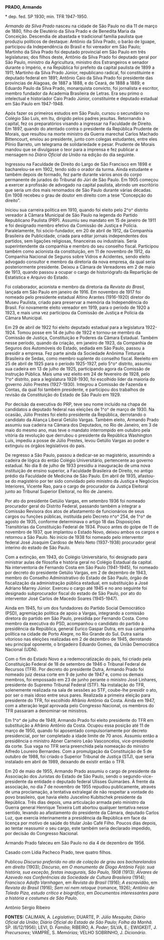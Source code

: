 **PRADO, Armando**

\* dep. fed. SP 1930; min. TFR 1947-1950.

*Armando da Silva Prado* nasceu na cidade de São Paulo no dia 11 de
março de 1880, filho de Eleutério da Silva Prado e de Benedita Maria da
Conceição. Descendia de abastada e tradicional família paulista que
produziu políticos de destaque: Antônio da Silva Prado, o barão de
Iguape, participou da Independência do Brasil e foi vereador em São
Paulo; Martinho da Silva Prado foi deputado provincial em São Paulo em
três legislaturas; dos filhos deste, Antônio da Silva Prado foi deputado
geral por São Paulo, ministro da Agricultura, ministro dos Estrangeiros
e senador durante o Império, e na República foi prefeito da capital
paulista de 1899 a 1911; Martinho da Silva Prado Júnior, republicano
radical, foi constituinte e deputado federal em 1891; Antônio Caio da
Silva Prado foi presidente das províncias de Alagoas, de 1887 a 1888, e
do Ceará, de 1888 a 1889; e Eduardo Paulo da Silva Prado, monarquista
convicto, foi jornalista e escritor, membro fundador da Academia
Brasileira de Letras. Era seu primo o intelectual e historiador Caio
Prado Júnior, constituinte e deputado estadual em São Paulo em
1947-1948.

Após fazer os primeiros estudos em São Paulo, cursou o secundário no
Colégio São Luís, em Itu, dirigido pelos padres jesuítas. Retornando à
capital, fez os preparatórios visando a ingressar na Faculdade de
Direito. Em 1897, quando do atentado contra o presidente da República
Prudente de Morais, que resultou na morte ministro da Guerra marechal
Carlos Machado Bittencourt, enviou ao presidente, junto com colegas
estudantes, entre eles Plínio Barreto, um telegrama de solidariedade e
pesar. Prudente de Morais mandou que se divulgasse o teor para a
imprensa e fez publicar a mensagem no *Diário Oficial da União* na
edição do dia seguinte.

Ingressou na Faculdade de Direito do Largo de São Francisco em 1898 e
bacharelou-se em 1902, tendo sido o orador da turma. Ainda estudante e
também depois de formado, fez parte durante vários anos do corpo
permanente de jurados do Tribunal do Júri de São Paulo. Em 1905 começou
a exercer a profissão de advogado na capital paulista, abrindo um
escritório que seria um dos mais renomados de São Paulo durante várias
décadas. Em 1908 recebeu o grau de doutor em direito com a tese
“Concepção do direito”.

Iniciou sua carreira política em 1910, quando foi eleito pelo 2^o^
distrito vereador à Câmara Municipal de São Paulo na legenda do Partido
Republicano Paulista (PRP). Assumiu seu mandato em 15 de janeiro de 1911
e foi designado membro efetivo da Comissão de Justiça e Polícia.
Paralelamente, foi sócio-fundador, em 20 de abril de 1912, da Companhia
Brasileira de Publicidade, criada para editar jornais independentes dos
partidos, sem ligações religiosas, financeiras ou industriais. Seria
superintendente da companhia e membro do seu conselho fiscal. Participou
também como acionista da constituição, em 11 de novembro de 1912, da
Companhia Nacional de Seguros sobre Vidros e Acidentes, sendo eleito
advogado consultor e membro da diretoria da nova empresa, da qual seria
posteriormente presidente. Deixou a Câmara de Vereadores em 2 de maio de
1913, quando passou a ocupar o cargo de historiógrafo da Repartição de
Estatística e Arquivo do Estado.

Foi colaborador, acionista e membro da diretoria da *Revista do Brasil*,
lançada em São Paulo em janeiro de 1916. Em novembro de 1917 foi nomeado
pelo presidente estadual Altino Arantes (1916-1920) diretor do Museu
Paulista, criado para preservar a memória da Independência do Brasil.
Foi novamente eleito vereador em 1919, para o período de 1920 a 1923, e
mais uma vez participou da Comissão de Justiça e Polícia da Câmara
Municipal.

Em 29 de abril de 1922 foi eleito deputado estadual para a legislatura
1922-1924. Tomou posse em 14 de julho de 1922 e tornou-se membro da
Comissão de Justiça, Constituição e Poderes da Câmara Estadual. Também
nesse período, quando da criação, em janeiro de 1923, da Companhia de
Seguros dos Automóveis do Estado, sediada em São Paulo, passou a
presidir a empresa. Fez parte ainda da Sociedade Anônima Tinturaria
Brasileira de Sedas, como membro suplente do conselho fiscal. Reeleito
em 25 de abril de 1925 para o período 1925-1927, pelo 5^o^ distrito,
assumiu sua cadeira em 13 de julho de 1925, participando agora da
Comissão de Instrução Pública. Mais uma vez eleito em 24 de fevereiro de
1928, pelo 1^o^ distrito, para a legislatura 1928-1930, foi escolhido
líder da maioria do governo Júlio Prestes (1927-1930). Integrou a
Comissão de Fazenda e Contas, da qual foi também presidente, e
participou dos trabalhos de revisão da Constituição do Estado de São
Paulo em 1929.

Por decisão da executiva do PRP, teve seu nome incluído na chapa de
candidatos a deputado federal nas eleições de 1^o^ de março de 1930. Na
ocasião, Júlio Prestes foi eleito presidente da República, derrotando o
candidato da Aliança Liberal Getúlio Vargas. Também eleito, Armando
Prado assumiu sua cadeira na Câmara dos Deputados, no Rio de Janeiro, em
3 de maio do mesmo ano, mas teve o mandato interrompido em outubro pela
vitória da revolução que derrubou o presidente da República Washington
Luís, impediu a posse de Júlio Prestes, levou Getúlio Vargas ao poder e
extinguiu os órgãos legislativos do país.

De regresso a São Paulo, passou a dedicar-se ao magistério, assumindo a
cadeira de lógica do então Colégio Universitário, pertencente ao governo
estadual. No dia 8 de julho de 1933 presidiu a inauguração de uma nova
instituição de ensino superior, a Faculdade Brasileira de Direito, no
antigo prédio da Faculdade de Medicina de São Paulo. Em abril de 1935,
afastou-se do magistério por ter sido convidado pelo ministro da Justiça
e Negócios Interiores, Vicente Rao, para o cargo de procurador da
Justiça Eleitoral junto ao Tribunal Superior Eleitoral, no Rio de
Janeiro.

Por ato do presidente Getúlio Vargas, em setembro 1936 foi nomeado
procurador geral do Distrito Federal, passando também a integrar a
Comissão Revisora dos atos de afastamento de funcionários de seus cargos
ou funções públicas, instituída pelo Decreto n^o^ 254, de 1^o^ de agosto
de 1935, conforme determinava o artigo 18 das Disposições Transitórias
da Constituição Federal de 1934. Pouco antes do golpe de 11 de novembro
de 1937, que implantou o Estado Novo, deixou ambos os cargos e retornou
a São Paulo. No início de 1938 foi nomeado pelo interventor federal José
Joaquim Cardoso de Melo Neto (1937-1938) procurador geral interino do
estado de São Paulo.

Com a extinção, em 1943, do Colégio Universitário, foi designado para
ministrar aulas de filosofia e história geral no Colégio Estadual da
capital. Na interventoria de Fernando Costa em São Paulo (1941-1945),
foi nomeado por decreto do presidente Getúlio Vargas, em 2 de dezembro
de 1943, membro do Conselho Administrativo do Estado de São Paulo, órgão
de fiscalização da administração pública estadual, em substituição a
José Adriano Marrey Júnior. Exerceu o cargo até 1945 e no ano seguinte
foi designado subprocurador fiscal do estado de São Paulo, por ato do
interventor José Carlos de Macedo Soares (1945-1947).

Ainda em 1945, foi um dos fundadores do Partido Social Democrático
(PSD), agremiação política de apoio a Vargas, integrando a comissão
diretora do partido em São Paulo, presidida por Fernando Costa. Como
membro da executiva do PSD, acompanhou o candidato do partido à
presidência da República, general Eurico Gaspar Dutra, em sua campanha
política na cidade de Porto Alegre, no Rio Grande do Sul. Dutra sairia
vitorioso nas eleições realizadas em 2 de dezembro de 1945, derrotando
seu principal oponente, o brigadeiro Eduardo Gomes, da União Democrática
Nacional (UDN).

Com o fim do Estado Novo e a redemocratização do país, foi criado pela
Constituição Federal de 18 de setembro de 1946 o Tribunal Federal de
Recursos (TFR). Por decreto do presidente Dutra, Armando Prado foi
nomeado juiz dessa corte em 9 de junho de 1947 e, como os demais
membros, foi empossado em 23 de junho perante o ministro José Linhares,
presidente do Supremo Tribunal Federal (STF). Na instalação do TFR,
solenemente realizada na sala de sessões ao STF, coube-lhe presidir o
ato, por ser o mais idoso entre seus pares. Realizada a primeira eleição
para presidente do TFR, foi escolhido Afrânio Antônio da Costa. Ainda em
1947, com a alteração legal aprovada pelo Congresso Nacional, os membros
do TFR passaram a denominar-se ministros.

Em 1^o^ de julho de 1949, Armando Prado foi eleito presidente do TFR em
substituição a Afrânio Antônio da Costa. Ocupou essa posição até 11 de
março de 1950, quando foi aposentado compulsoriamente por decreto
presidencial, por ter completado a idade limite de 70 anos. Assumiu
então a presidência o ministro Abner Carneiro Leão Vasconcelos,
vice-presidente da corte. Sua vaga no TFR seria preenchida pela nomeação
do ministro Alfredo Loureiro Bernardes. Com a promulgação da
Constituição de 5 de outubro de 1988, foi criado o Superior Tribunal de
Justiça (STJ), que seria instalado em abril de 1989, deixando de existir
então o TFR.

Em 20 de maio de 1955, Armando Prado assumiu o cargo de presidente da
Associação dos Juristas do Estado de São Paulo, sendo o
segundo-vice-presidente da entidade o deputado federal Ulisses
Guimarães. À frente da associação, no dia 7 de novembro de 1955 repudiou
publicamente, através de uma proclamação, a tentativa extralegal de não
respeitar a vontade do povo brasileiro, que havia eleito Juscelino
Kubitschek presidente da República. Três dias depois, uma articulação
armada pelo ministro da Guerra general Henrique Teixeira Lott abortou
qualquer tentativa nesse sentido, levando ao afastamento do presidente
da Câmara, deputado Carlos Luz, que exercia interinamente a presidência
da República em face da licença por motivo de saúde do titular João Café
Filho. Poucos dias depois, ao tentar reassumir o seu cargo, este também
seria declarado impedido, por decisão do Congresso Nacional.

Armando Prado faleceu em São Paulo no dia 4 de dezembro de 1956.

Casado com Lídia Pacheco Prado, teve quatro filhos.

Publicou *Discurso preferido no ato de colação de grau aos bacharelandos
em direito* (1903); *Discurso*, em *O monumento de Diogo Antônio Feijó:
sua história, sua exceção, festas inaugurais, São Paulo, 1908* (1913);
*Álvares de Azevedo nas Conferências da Sociedade de Cultura Brasileira*
(1914); *Francisco Adolfo Varnhagen*, em *Revista do Brasil* (1916); *A
escravidão*, em *Revista do Brasil* (1916); *Sem rei nem retoque*
(romance, 1926); *Antônio de Toledo Piza, estudo crítico e biográfico*,
em *Documentos interessantes para a história e costumes de São Paulo*.

Antônio Sérgio Ribeiro

**FONTES:** CALIMAN, A. *Legislativo*; DUARTE, P. *Júlio Mesquita*;
*Diário Oficial da União*; *Diário Oficial do Estado de São Paulo*;
*Folha da Manhã*. SP. (6/12/1956); LEVI, D. *Família*; RIBEIRO, A.
*Poder*; SILVA, E.; EWIGKEIT, J. *Precursores*; VAMPRÉ, S. *Memórias*;
VELHO SOBRINHO, J. *Dicionário*.
